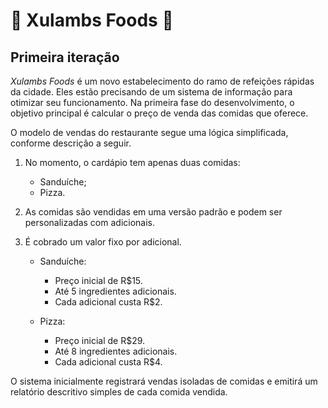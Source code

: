 # 🍕 Xulambs Foods 🍔

## Primeira iteração

_Xulambs Foods_ é um novo estabelecimento do ramo de refeições rápidas da cidade. Eles estão precisando de um sistema de informação para otimizar seu funcionamento. Na primeira fase do desenvolvimento, o objetivo principal é calcular o preço de venda das comidas que oferece.

O modelo de vendas do restaurante segue uma lógica simplificada, conforme descrição a seguir.

1. No momento, o cardápio tem apenas duas comidas:
    - Sanduíche;
    - Pizza.

1.  As comidas são vendidas em uma versão padrão e podem ser personalizadas com adicionais.

1. É cobrado um valor fixo por adicional.
    - Sanduíche:
      - Preço inicial de R$15.
      - Até 5 ingredientes adicionais.
      - Cada adicional custa R$2.

    - Pizza:
      - Preço inicial de R$29.
      - Até 8 ingredientes adicionais.
      - Cada adicional custa R$4.
    
O sistema inicialmente registrará vendas isoladas de comidas e emitirá um relatório descritivo simples de cada comida vendida.